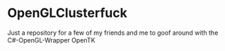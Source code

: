 # OpenGLClusterfuck
Just a repository for a few of my friends and me to goof around with the C#-OpenGL-Wrapper OpenTK
